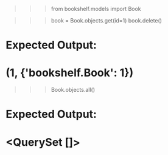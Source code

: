 >>> from bookshelf.models import Book

>>> book = Book.objects.get(id=1)
>>> book.delete()
# Expected Output:
# (1, {'bookshelf.Book': 1})

>>> Book.objects.all()
# Expected Output:
# <QuerySet []>
